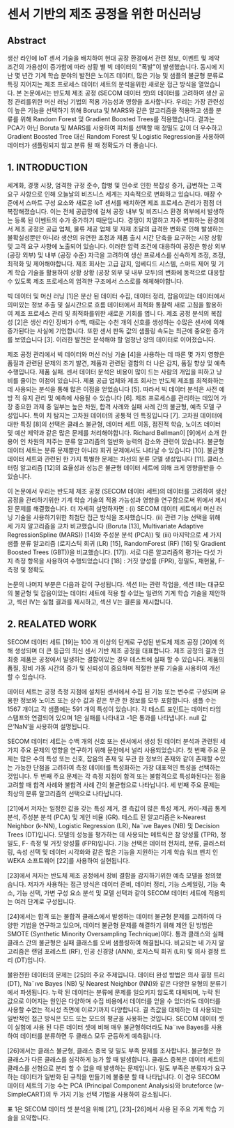 # 센서 기반의 제조 공정을 위한 머신러닝
## Abstract
생산 라인에 IoT 센서 기술을 배치하여 현대 공장 환경에서 관련 정보, 이벤트 및 제약 조건의 가용성이 증가함에 따라 상황 별 빅 데이터의 "폭발"이 발생했습니다. 동시에 지난 몇 년간 기계 학습 분야의 발전은 노이즈 데이터, 많은 기능 및 샘플의 불균형 분류로 특징 지어지는 제조 프로세스 데이터 세트의 분석을위한 새로운 접근 방식을 열었습니다. 본 논문에서는 반도체 제조 공정 (SECOM 데이터 셋)의 데이터를 고려하여 생산 공정 관리를위한 머신 러닝 기법의 적용 가능성과 영향을 조사합니다. 우리는 가장 관련성이 높은 기능을 선택하기 위해 Boruta 및 MARS와 같은 알고리즘을 적용하고 샘플 분류를 위해 Random Forest 및 Gradient Boosted Trees를 적용했습니다. 결과는 PCA가 아닌 Boruta 및 MARS를 사용하여 피처를 선택할 때 정밀도 값이 더 우수하고 Gradient Boosted Tree 대신 Random Forest 및 Logistic Regression을 사용하여 데이터가 샘플링되지 않고 분류 될 때 정확도가 더 좋습니다.

## 1. INTRODUCTION
세계화, 경쟁 시장, 엄격한 규정 준수, 합병 및 인수로 인한 복잡성 증가, 급변하는 고객 요구 사항으로 인해 오늘날의 비즈니스 세계는 지속적으로 변화하고 있습니다. 매장 수준에서 스마트 구성 요소와 새로운 IoT 센서를 배치하면 제조 프로세스 관리가 점점 더 복잡해졌습니다. 이는 전체 공급망에 걸쳐 공장 내부 및 비즈니스 환경 외부에서 발생하는 등록 된 이벤트의 수가 증가하기 때문입니다. 경쟁이 치열하고 자주 변화하는 환경에서 제조 공정은 공급 업체, 물류 제공 업체 및 자재 조달의 급격한 변화로 인해 발생하는 불확실성뿐만 아니라 생산의 유연한 조정과 제품 출시 시간 단축을 요구하는 시장 상황 및 고객 요구 사항에 노출되어 있습니다. 이러한 압력 조건에 대응하여 공장은 항상 외부 (공장 외부) 및 내부 (공장 수준) 자극을 고려하여 생산 프로세스를 신속하게 조정, 조정, 최적화 및 제어해야합니다. 제조 회사는 고급 감지, 임베디드 시스템, 스마트 제어 및 기계 학습 기술을 활용하여 상황 상황 (공장 외부 및 내부 모두)의 변화에 ​​동적으로 대응할 수 있도록 제조 프로세스의 엄격한 구조에서 스스로를 해체해야합니다.

빅 데이터 및 머신 러닝 [1]은 분산 된 데이터 수집, 데이터 정리, 잡음이있는 데이터에서 의미있는 정보 추출 및 실시간으로 흐름 데이터에서 최적화 통찰력 새로 고침을 활용하여 제조 프로세스 관리 및 최적화를위한 새로운 기회를 엽니 다. 제조 공정 분석의 복잡성 [2]은 생산 라인 장비가 수백, 때로는 수천 개의 신호를 생성하는 수많은 센서에 의해 증가된다는 사실에 기인합니다. 또한 센서 판독 값의 샘플링 속도는 최근에 중요한 증가를 보였습니다 [3]. 이러한 발전은 분석해야 할 엄청난 양의 데이터로 이어졌습니다.

제조 공정 관리에서 빅 데이터와 머신 러닝 기술 [4]을 사용하는 데 따른 몇 가지 영향은 품질과 관련된 문제의 조기 발견, 제품과 관련된 결함의 더 나은 감지, 품질 향상 및 예측 수행입니다. 제품 실패. 센서 데이터 분석은 비용이 많이 드는 사람의 개입을 피하고 낭비를 줄이는 이점이 있습니다. 제품 공급 업체와 제조 회사는 반도체 제조를 최적화하는 데 사용되는 분석을 통해 많은 이점을 얻었습니다 [5]. 따라서 빅 데이터 분석은 사전 예방 적 유지 관리 및 예측에 사용될 수 있습니다 [6]. 제조 프로세스를 관리하는 데있어 가장 중요한 과제 중 일부는 높은 차원, 합격 사례와 실패 사례 간의 불균형, 예측 모델 구성입니다. 특이 치 탐지는 고차원 데이터의 공통적 인 특징입니다 [7]. 고차원 데이터에 대한 특징 [8]의 선택은 클래스 불균형, 데이터 세트 이동, 점진적 학습, 노이즈 데이터 및 예산 제약과 같은 많은 문제를 처리해야합니다. Richard Bellman이 [9]에서 소개 한 용어 인 차원의 저주는 분류 알고리즘의 일반화 능력의 감소와 관련이 있습니다. 불균형 데이터 세트는 분류 문제뿐만 아니라 회귀 문제에서도 나타날 수 있습니다 [10]. 불균형 데이터 세트와 관련된 한 가지 특별한 문제는 차선의 분류 모델 생성입니다 [11]. 클러스터링 알고리즘 [12]의 효율성과 성능은 불균형 데이터 세트에 의해 크게 영향을받을 수 있습니다.

이 논문에서 우리는 반도체 제조 공정 (SECOM 데이터 세트)의 데이터를 고려하여 생산 공정을 관리하기위한 기계 학습 기술의 적용 가능성과 영향을 연구함으로써 위에서 제시된 문제를 해결했습니다. 더 자세히 설명하자면 : (i) SECOM 데이터 세트에서 머신 러닝 기술을 사용하기위한 최첨단 접근 방식을 조사했습니다. (ii) 관련 기능 선택을 위해 세 가지 알고리즘을 교차 비교했습니다 (Boruta [13], Multivariate Adaptive RegressionSpline (MARS)) [14]와 주성분 분석 (PCA)) 및 (iii) 마지막으로 세 가지 샘플 분류 알고리즘 (로지스틱 회귀 (LR) [15], RandomForest (RF) [16] 및 Gradient Boosted Trees (GBT))을 비교했습니다. [17]). 서로 다른 알고리즘의 평가는 다섯 가지 측정 항목을 사용하여 수행되었습니다 [18] : 거짓 양성률 (FPR), 정밀도, 재현율, F- 측정 및 정확도

논문의 나머지 부분은 다음과 같이 구성됩니다. 섹션 II는 관련 작업을, 섹션 III는 대규모의 불균형 및 잡음이있는 데이터 세트에 적용 할 수있는 일련의 기계 학습 기술을 제안하고, 섹션 IV는 실험 결과를 제시하고, 섹션 V는 결론을 제시합니다.

## 2. REALATED WORK
SECOM 데이터 세트 [19]는 100 개 이상의 단계로 구성된 반도체 제조 공정 [20]에 의해 생성되며 더 큰 등급의 최신 센서 기반 제조 공정을 대표합니다. 제조 공정의 결과 인 최종 제품은 공정에서 발생하는 결함이있는 경우 테스트에 실패 할 수 있습니다. 제품의 품질, 장비 가동 시간의 증가 및 신뢰성이 중요하며 적절한 분류 기술을 사용하여 개선 할 수 있습니다.

데이터 세트는 공정 측정 지점에 설치된 센서에서 수집 된 기능 또는 변수로 구성되며 유용한 정보와 노이즈 또는 상수 값과 같은 무관 한 정보를 모두 포함합니다. 샘플 수는 1567 개이고 각 샘플에는 591 개의 특성이 있습니다. 각 테스트 포인트는 데이터 타임 스탬프와 연결되어 있으며 1은 실패를 나타내고 -1은 통과를 나타냅니다. null 값은’NaN’을 사용하여 설명됩니다.

SECOM 데이터 세트는 수백 개의 신호 또는 센서에서 생성 된 데이터 분석과 관련된 세 가지 주요 문제의 영향을 연구하기 위해 문헌에서 널리 사용되었습니다. 첫 번째 주요 문제는 많은 수의 특성 또는 신호, 잡음의 존재 및 무관 한 정보의 존재와 같이 존재할 수있는 가능한 단점을 고려하여 측정 데이터를 특성화하는 가장 대표적인 특성을 선택하는 것입니다. 두 번째 주요 문제는 각 측정 지점이 합격 또는 불합격으로 특성화된다는 점을 고려할 때 합격 사례와 불합격 사례 간의 불균형으로 나타납니다. 세 번째 주요 문제는 최상의 분류 알고리즘의 선택으로 나타납니다.

[21]에서 저자는 일정한 값을 갖는 특성 제거, 결 측값이 많은 특성 제거, 카이-제곱 통계 분석, 주성분 분석 (PCA) 및 게인 비율 (GR). 테스트 된 알고리즘은 k-Nearest Neighbor (k-NN), Logistic Regression (LR), Na¨ıve Bayes (NB) 및 Decision Trees (DT)입니다. 모델의 성능을 평가하는 데 사용되는 메트릭은 참 양성률 (TPR), 정밀도, F- 측정 및 거짓 양성률 (FPR)입니다. 기능 선택은 데이터 전처리, 분류, 클러스터링, 속성 선택 및 데이터 시각화와 같은 많은 기능을 지원하는 기계 학습 워크 벤치 인 WEKA 소프트웨어 [22]를 사용하여 실현됩니다.

[23]에서 저자는 반도체 제조 공정에서 장비 결함을 감지하기위한 예측 모델을 정의했습니다. 저자가 사용하는 접근 방식은 데이터 준비, 데이터 정리, 기능 스케일링, 기능 축소, 기능 선택, 가변 구성 요소 분석 및 모델 선택과 같이 SECOM 데이터 세트에 적용되는 여러 단계로 구성됩니다.

[24]에서는 합격 또는 불합격 클래스에서 발생하는 데이터 불균형 문제를 고려하여 다양한 기법을 연구하고 있으며, 데이터 불균형 문제를 해결하기 위해 제안 된 방법은 SMOTE (Synthetic Minority Oversampling Technique)이다. 통과 클래스와 실패 클래스 간의 불균형은 실패 클래스를 오버 샘플링하여 해결됩니다. 비교되는 네 가지 알고리즘은 랜덤 포레스트 (RF), 인공 신경망 (ANN), 로지스틱 회귀 (LR) 및 의사 결정 트리 (DT)입니다.

불완전한 데이터의 문제는 [25]의 주요 주제입니다. 데이터 완성 방법은 의사 결정 트리 (DT), Na¨ıve Bayes (NB) 및 Nearest Neighbor (NN)와 같은 다양한 유형의 분류기에서 파생됩니다. 누락 된 데이터는 분류에 문제를 일으키지 않도록 대체되며, 누락 된 값으로 이어지는 원인은 다양하며 수집 비용에서 데이터를 얻을 수 있더라도 데이터를 사용할 수없는 적시성 측면에 이르기까지 다양합니다. 결 측값을 대체하는 데 사용되는 일반적인 접근 방식은 모드 또는 모드의 평균을 사용하는 것입니다. SECOM 데이터 셋이 실험에 사용 된 다른 데이터 셋에 비해 매우 불균형하더라도 Na¨ıve Bayes를 사용하여 데이터를 분류하면 두 클래스 모두 균등하게 예측됩니다.

[26]에서는 클래스 불균형, 클래스 중복 및 밀도 부족 문제를 조사합니다. 불균형은 한 클래스가 다른 클래스를 심각하게 능가 할 때 발생합니다. 클래스 중복은 데이터 세트의 클래스를 선형으로 분리 할 수 ​​없을 때 발생하는 문제입니다. 밀도 부족은 분류자가 요구하는 데이터가 일반화 된 규칙을 만들기에 불충분 할 때 나타납니다. 이 경우 SECOM 데이터 세트의 기능 수는 PCA (Principal Component Analysis)와 bruteforce (w-SimpleCART)의 두 가지 기능 선택 기법을 사용하여 감소됩니다.

표 1은 SECOM 데이터 셋 분석을 위해 [21], [23]-[26]에서 사용 된 주요 기계 학습 기술을 요약합니다.

